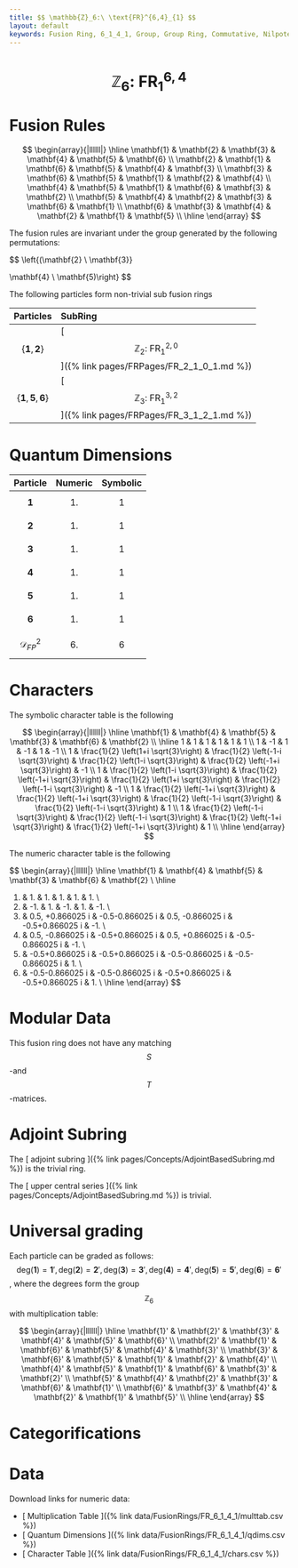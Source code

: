 ```yaml
---
title: $$ \mathbb{Z}_6:\ \text{FR}^{6,4}_{1} $$
layout: default
keywords: Fusion Ring, 6_1_4_1, Group, Group Ring, Commutative, Nilpotent
---
```

# $$ \mathbb{Z}_6:\ \text{FR}^{6,4}_{1} $$


# Fusion Rules

$$
\begin{array}{|llllll|}
\hline
 \mathbf{1} & \mathbf{2} & \mathbf{3} & \mathbf{4} & \mathbf{5} & \mathbf{6} \\
 \mathbf{2} & \mathbf{1} & \mathbf{6} & \mathbf{5} & \mathbf{4} & \mathbf{3} \\
 \mathbf{3} & \mathbf{6} & \mathbf{5} & \mathbf{1} & \mathbf{2} & \mathbf{4} \\
 \mathbf{4} & \mathbf{5} & \mathbf{1} & \mathbf{6} & \mathbf{3} & \mathbf{2} \\
 \mathbf{5} & \mathbf{4} & \mathbf{2} & \mathbf{3} & \mathbf{6} & \mathbf{1} \\
 \mathbf{6} & \mathbf{3} & \mathbf{4} & \mathbf{2} & \mathbf{1} & \mathbf{5} \\
\hline
\end{array}
$$


The fusion rules are invariant under the group generated by the following permutations:

$$ \left\{(\mathbf{2} \ \mathbf{3}}

 \mathbf{4} \ \mathbf{5)\right\} $$


The following particles form non-trivial sub fusion rings

| Particles | SubRing |
| :------ | :------ |
| $$ \{\mathbf{1},\mathbf{2}\} $$ | [ $$ \mathbb{Z}_2:\ \text{FR}^{2,0}_{1} $$ ]({% link pages/FRPages/FR_2_1_0_1.md %}) |
| $$ \{\mathbf{1},\mathbf{5},\mathbf{6}\} $$ | [ $$ \mathbb{Z}_3:\ \text{FR}^{3,2}_{1} $$ ]({% link pages/FRPages/FR_3_1_2_1.md %}) |


# Quantum Dimensions

| Particle | Numeric | Symbolic |
| :------ | :------ | :------ |
| $$ \mathbf{1} $$ | $$ 1. $$ | $$ 1 $$ |
| $$ \mathbf{2} $$ | $$ 1. $$ | $$ 1 $$ |
| $$ \mathbf{3} $$ | $$ 1. $$ | $$ 1 $$ |
| $$ \mathbf{4} $$ | $$ 1. $$ | $$ 1 $$ |
| $$ \mathbf{5} $$ | $$ 1. $$ | $$ 1 $$ |
| $$ \mathbf{6} $$ | $$ 1. $$ | $$ 1 $$ |
| $$ \mathcal{D}_{FP}^2 $$ | $$ 6. $$ | $$ 6 $$ |

# Characters

The symbolic character table is the following

$$
\begin{array}{|llllll|}
\hline
 \mathbf{1} & \mathbf{4} & \mathbf{5} & \mathbf{3} & \mathbf{6} & \mathbf{2} \\
\hline
 1 & 1 & 1 & 1 & 1 & 1 \\
 1 & -1 & 1 & -1 & 1 & -1 \\
 1 & \frac{1}{2} \left(1+i \sqrt{3}\right) & \frac{1}{2} \left(-1-i \sqrt{3}\right) & \frac{1}{2} \left(1-i \sqrt{3}\right) & \frac{1}{2} \left(-1+i \sqrt{3}\right) & -1 \\
 1 & \frac{1}{2} \left(1-i \sqrt{3}\right) & \frac{1}{2} \left(-1+i \sqrt{3}\right) & \frac{1}{2} \left(1+i \sqrt{3}\right) & \frac{1}{2} \left(-1-i \sqrt{3}\right) & -1 \\
 1 & \frac{1}{2} \left(-1+i \sqrt{3}\right) & \frac{1}{2} \left(-1+i \sqrt{3}\right) & \frac{1}{2} \left(-1-i \sqrt{3}\right) & \frac{1}{2} \left(-1-i \sqrt{3}\right) & 1 \\
 1 & \frac{1}{2} \left(-1-i \sqrt{3}\right) & \frac{1}{2} \left(-1-i \sqrt{3}\right) & \frac{1}{2} \left(-1+i \sqrt{3}\right) & \frac{1}{2} \left(-1+i \sqrt{3}\right) & 1 \\
\hline
\end{array}
$$

The numeric character table is the following

$$
\begin{array}{|llllll|}
\hline
 \mathbf{1} & \mathbf{4} & \mathbf{5} & \mathbf{3} & \mathbf{6} & \mathbf{2} \\
\hline
 1. & 1. & 1. & 1. & 1. & 1. \\
 1. & -1. & 1. & -1. & 1. & -1. \\
 1. & 0.5\, +0.866025 i & -0.5-0.866025 i & 0.5\, -0.866025 i & -0.5+0.866025 i & -1. \\
 1. & 0.5\, -0.866025 i & -0.5+0.866025 i & 0.5\, +0.866025 i & -0.5-0.866025 i & -1. \\
 1. & -0.5+0.866025 i & -0.5+0.866025 i & -0.5-0.866025 i & -0.5-0.866025 i & 1. \\
 1. & -0.5-0.866025 i & -0.5-0.866025 i & -0.5+0.866025 i & -0.5+0.866025 i & 1. \\
\hline
\end{array}
$$

# Modular Data

This fusion ring does not have any matching $$ S $$-and $$ T $$-matrices.

# Adjoint Subring

The [ adjoint subring ]({% link pages/Concepts/AdjointBasedSubring.md %}) is the trivial ring.

The [ upper central series ]({% link pages/Concepts/AdjointBasedSubring.md %}) is trivial.

# Universal grading

Each particle can be graded as follows: $$ \text{deg}(\mathbf{1}) = \mathbf{1}', \text{deg}(\mathbf{2}) = \mathbf{2}', \text{deg}(\mathbf{3}) = \mathbf{3}', \text{deg}(\mathbf{4}) = \mathbf{4}', \text{deg}(\mathbf{5}) = \mathbf{5}', \text{deg}(\mathbf{6}) = \mathbf{6}' $$, where the degrees form the group $$ \mathbb{Z}_6 $$ with multiplication table:

$$
\begin{array}{|llllll|}
\hline
 \mathbf{1}' & \mathbf{2}' & \mathbf{3}' & \mathbf{4}' & \mathbf{5}' & \mathbf{6}' \\
 \mathbf{2}' & \mathbf{1}' & \mathbf{6}' & \mathbf{5}' & \mathbf{4}' & \mathbf{3}' \\
 \mathbf{3}' & \mathbf{6}' & \mathbf{5}' & \mathbf{1}' & \mathbf{2}' & \mathbf{4}' \\
 \mathbf{4}' & \mathbf{5}' & \mathbf{1}' & \mathbf{6}' & \mathbf{3}' & \mathbf{2}' \\
 \mathbf{5}' & \mathbf{4}' & \mathbf{2}' & \mathbf{3}' & \mathbf{6}' & \mathbf{1}' \\
 \mathbf{6}' & \mathbf{3}' & \mathbf{4}' & \mathbf{2}' & \mathbf{1}' & \mathbf{5}' \\
\hline
\end{array}
$$

# Categorifications



# Data

Download links for numeric data:

* [ Multiplication Table ]({% link data/FusionRings/FR_6_1_4_1/multtab.csv %})
* [ Quantum Dimensions ]({% link data/FusionRings/FR_6_1_4_1/qdims.csv %})
* [ Character Table ]({% link data/FusionRings/FR_6_1_4_1/chars.csv %})